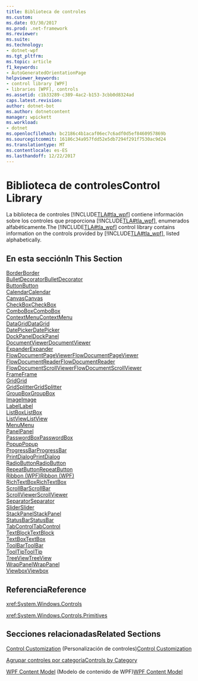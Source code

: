 ```yaml
---
title: Biblioteca de controles
ms.custom: 
ms.date: 03/30/2017
ms.prod: .net-framework
ms.reviewer: 
ms.suite: 
ms.technology:
- dotnet-wpf
ms.tgt_pltfrm: 
ms.topic: article
f1_keywords:
- AutoGeneratedOrientationPage
helpviewer_keywords:
- control library [WPF]
- libraries [WPF], controls
ms.assetid: c1b33289-c389-4ac2-b153-3cbb0d8324ad
caps.latest.revision: 
author: dotnet-bot
ms.author: dotnetcontent
manager: wpickett
ms.workload:
- dotnet
ms.openlocfilehash: bc2186c4b1acaf06ec7c6adf0d5ef8460957869b
ms.sourcegitcommit: 16186c34a957fdd52e5db7294f291f7530ac9d24
ms.translationtype: MT
ms.contentlocale: es-ES
ms.lasthandoff: 12/22/2017
---
```

# <a name="control-library"></a><span data-ttu-id="d0d3d-102">Biblioteca de controles</span><span class="sxs-lookup"><span data-stu-id="d0d3d-102">Control Library</span></span>
<span data-ttu-id="d0d3d-103">La biblioteca de controles [!INCLUDE[TLA#tla_wpf](../../../../includes/tlasharptla-wpf-md.md)] contiene información sobre los controles que proporciona [!INCLUDE[TLA#tla_wpf](../../../../includes/tlasharptla-wpf-md.md)], enumerados alfabéticamente.</span><span class="sxs-lookup"><span data-stu-id="d0d3d-103">The [!INCLUDE[TLA#tla_wpf](../../../../includes/tlasharptla-wpf-md.md)] control library contains information on the controls provided by [!INCLUDE[TLA#tla_wpf](../../../../includes/tlasharptla-wpf-md.md)], listed alphabetically.</span></span>  
  
## <a name="in-this-section"></a><span data-ttu-id="d0d3d-104">En esta sección</span><span class="sxs-lookup"><span data-stu-id="d0d3d-104">In This Section</span></span>  
 [<span data-ttu-id="d0d3d-105">Border</span><span class="sxs-lookup"><span data-stu-id="d0d3d-105">Border</span></span>](../../../../docs/framework/wpf/controls/border.md)  
 [<span data-ttu-id="d0d3d-106">BulletDecorator</span><span class="sxs-lookup"><span data-stu-id="d0d3d-106">BulletDecorator</span></span>](../../../../docs/framework/wpf/controls/bulletdecorator.md)  
 [<span data-ttu-id="d0d3d-107">Button</span><span class="sxs-lookup"><span data-stu-id="d0d3d-107">Button</span></span>](../../../../docs/framework/wpf/controls/button.md)  
 [<span data-ttu-id="d0d3d-108">Calendar</span><span class="sxs-lookup"><span data-stu-id="d0d3d-108">Calendar</span></span>](../../../../docs/framework/wpf/controls/calendar.md)  
 [<span data-ttu-id="d0d3d-109">Canvas</span><span class="sxs-lookup"><span data-stu-id="d0d3d-109">Canvas</span></span>](../../../../docs/framework/wpf/controls/canvas.md)  
 [<span data-ttu-id="d0d3d-110">CheckBox</span><span class="sxs-lookup"><span data-stu-id="d0d3d-110">CheckBox</span></span>](../../../../docs/framework/wpf/controls/checkbox.md)  
 [<span data-ttu-id="d0d3d-111">ComboBox</span><span class="sxs-lookup"><span data-stu-id="d0d3d-111">ComboBox</span></span>](../../../../docs/framework/wpf/controls/combobox.md)  
 [<span data-ttu-id="d0d3d-112">ContextMenu</span><span class="sxs-lookup"><span data-stu-id="d0d3d-112">ContextMenu</span></span>](../../../../docs/framework/wpf/controls/contextmenu.md)  
 [<span data-ttu-id="d0d3d-113">DataGrid</span><span class="sxs-lookup"><span data-stu-id="d0d3d-113">DataGrid</span></span>](../../../../docs/framework/wpf/controls/datagrid.md)  
 [<span data-ttu-id="d0d3d-114">DatePicker</span><span class="sxs-lookup"><span data-stu-id="d0d3d-114">DatePicker</span></span>](../../../../docs/framework/wpf/controls/datepicker.md)  
 [<span data-ttu-id="d0d3d-115">DockPanel</span><span class="sxs-lookup"><span data-stu-id="d0d3d-115">DockPanel</span></span>](../../../../docs/framework/wpf/controls/dockpanel.md)  
 [<span data-ttu-id="d0d3d-116">DocumentViewer</span><span class="sxs-lookup"><span data-stu-id="d0d3d-116">DocumentViewer</span></span>](../../../../docs/framework/wpf/controls/documentviewer.md)  
 [<span data-ttu-id="d0d3d-117">Expander</span><span class="sxs-lookup"><span data-stu-id="d0d3d-117">Expander</span></span>](../../../../docs/framework/wpf/controls/expander.md)  
 [<span data-ttu-id="d0d3d-118">FlowDocumentPageViewer</span><span class="sxs-lookup"><span data-stu-id="d0d3d-118">FlowDocumentPageViewer</span></span>](../../../../docs/framework/wpf/controls/flowdocumentpageviewer.md)  
 [<span data-ttu-id="d0d3d-119">FlowDocumentReader</span><span class="sxs-lookup"><span data-stu-id="d0d3d-119">FlowDocumentReader</span></span>](../../../../docs/framework/wpf/controls/flowdocumentreader.md)  
 [<span data-ttu-id="d0d3d-120">FlowDocumentScrollViewer</span><span class="sxs-lookup"><span data-stu-id="d0d3d-120">FlowDocumentScrollViewer</span></span>](../../../../docs/framework/wpf/controls/flowdocumentscrollviewer.md)  
 [<span data-ttu-id="d0d3d-121">Frame</span><span class="sxs-lookup"><span data-stu-id="d0d3d-121">Frame</span></span>](../../../../docs/framework/wpf/controls/frame.md)  
 [<span data-ttu-id="d0d3d-122">Grid</span><span class="sxs-lookup"><span data-stu-id="d0d3d-122">Grid</span></span>](../../../../docs/framework/wpf/controls/grid.md)  
 [<span data-ttu-id="d0d3d-123">GridSplitter</span><span class="sxs-lookup"><span data-stu-id="d0d3d-123">GridSplitter</span></span>](../../../../docs/framework/wpf/controls/gridsplitter.md)  
 [<span data-ttu-id="d0d3d-124">GroupBox</span><span class="sxs-lookup"><span data-stu-id="d0d3d-124">GroupBox</span></span>](../../../../docs/framework/wpf/controls/groupbox.md)  
 [<span data-ttu-id="d0d3d-125">Image</span><span class="sxs-lookup"><span data-stu-id="d0d3d-125">Image</span></span>](../../../../docs/framework/wpf/controls/image.md)  
 [<span data-ttu-id="d0d3d-126">Label</span><span class="sxs-lookup"><span data-stu-id="d0d3d-126">Label</span></span>](../../../../docs/framework/wpf/controls/label.md)  
 [<span data-ttu-id="d0d3d-127">ListBox</span><span class="sxs-lookup"><span data-stu-id="d0d3d-127">ListBox</span></span>](../../../../docs/framework/wpf/controls/listbox.md)  
 [<span data-ttu-id="d0d3d-128">ListView</span><span class="sxs-lookup"><span data-stu-id="d0d3d-128">ListView</span></span>](../../../../docs/framework/wpf/controls/listview.md)  
 [<span data-ttu-id="d0d3d-129">Menu</span><span class="sxs-lookup"><span data-stu-id="d0d3d-129">Menu</span></span>](../../../../docs/framework/wpf/controls/menu.md)  
 [<span data-ttu-id="d0d3d-130">Panel</span><span class="sxs-lookup"><span data-stu-id="d0d3d-130">Panel</span></span>](../../../../docs/framework/wpf/controls/panel.md)  
 [<span data-ttu-id="d0d3d-131">PasswordBox</span><span class="sxs-lookup"><span data-stu-id="d0d3d-131">PasswordBox</span></span>](../../../../docs/framework/wpf/controls/passwordbox.md)  
 [<span data-ttu-id="d0d3d-132">Popup</span><span class="sxs-lookup"><span data-stu-id="d0d3d-132">Popup</span></span>](../../../../docs/framework/wpf/controls/popup.md)  
 [<span data-ttu-id="d0d3d-133">ProgressBar</span><span class="sxs-lookup"><span data-stu-id="d0d3d-133">ProgressBar</span></span>](../../../../docs/framework/wpf/controls/progressbar.md)  
 [<span data-ttu-id="d0d3d-134">PrintDialog</span><span class="sxs-lookup"><span data-stu-id="d0d3d-134">PrintDialog</span></span>](../../../../docs/framework/wpf/controls/printdialog.md)  
 [<span data-ttu-id="d0d3d-135">RadioButton</span><span class="sxs-lookup"><span data-stu-id="d0d3d-135">RadioButton</span></span>](../../../../docs/framework/wpf/controls/radiobutton.md)  
 [<span data-ttu-id="d0d3d-136">RepeatButton</span><span class="sxs-lookup"><span data-stu-id="d0d3d-136">RepeatButton</span></span>](../../../../docs/framework/wpf/controls/repeatbutton.md)  
 [<span data-ttu-id="d0d3d-137">Ribbon (WPF)</span><span class="sxs-lookup"><span data-stu-id="d0d3d-137">Ribbon (WPF)</span></span>](http://msdn.microsoft.com/library/d2b5749c-43ec-4e1f-9017-8f1d0bbd5d3f)  
 [<span data-ttu-id="d0d3d-138">RichTextBox</span><span class="sxs-lookup"><span data-stu-id="d0d3d-138">RichTextBox</span></span>](../../../../docs/framework/wpf/controls/richtextbox.md)  
 [<span data-ttu-id="d0d3d-139">ScrollBar</span><span class="sxs-lookup"><span data-stu-id="d0d3d-139">ScrollBar</span></span>](../../../../docs/framework/wpf/controls/scrollbar.md)  
 [<span data-ttu-id="d0d3d-140">ScrollViewer</span><span class="sxs-lookup"><span data-stu-id="d0d3d-140">ScrollViewer</span></span>](../../../../docs/framework/wpf/controls/scrollviewer.md)  
 [<span data-ttu-id="d0d3d-141">Separator</span><span class="sxs-lookup"><span data-stu-id="d0d3d-141">Separator</span></span>](../../../../docs/framework/wpf/controls/separator.md)  
 [<span data-ttu-id="d0d3d-142">Slider</span><span class="sxs-lookup"><span data-stu-id="d0d3d-142">Slider</span></span>](../../../../docs/framework/wpf/controls/slider.md)  
 [<span data-ttu-id="d0d3d-143">StackPanel</span><span class="sxs-lookup"><span data-stu-id="d0d3d-143">StackPanel</span></span>](../../../../docs/framework/wpf/controls/stackpanel.md)  
 [<span data-ttu-id="d0d3d-144">StatusBar</span><span class="sxs-lookup"><span data-stu-id="d0d3d-144">StatusBar</span></span>](../../../../docs/framework/wpf/controls/statusbar.md)  
 [<span data-ttu-id="d0d3d-145">TabControl</span><span class="sxs-lookup"><span data-stu-id="d0d3d-145">TabControl</span></span>](../../../../docs/framework/wpf/controls/tabcontrol.md)  
 [<span data-ttu-id="d0d3d-146">TextBlock</span><span class="sxs-lookup"><span data-stu-id="d0d3d-146">TextBlock</span></span>](../../../../docs/framework/wpf/controls/textblock.md)  
 [<span data-ttu-id="d0d3d-147">TextBox</span><span class="sxs-lookup"><span data-stu-id="d0d3d-147">TextBox</span></span>](../../../../docs/framework/wpf/controls/textbox.md)  
 [<span data-ttu-id="d0d3d-148">ToolBar</span><span class="sxs-lookup"><span data-stu-id="d0d3d-148">ToolBar</span></span>](../../../../docs/framework/wpf/controls/toolbar.md)  
 [<span data-ttu-id="d0d3d-149">ToolTip</span><span class="sxs-lookup"><span data-stu-id="d0d3d-149">ToolTip</span></span>](../../../../docs/framework/wpf/controls/tooltip.md)  
 [<span data-ttu-id="d0d3d-150">TreeView</span><span class="sxs-lookup"><span data-stu-id="d0d3d-150">TreeView</span></span>](../../../../docs/framework/wpf/controls/treeview.md)  
 [<span data-ttu-id="d0d3d-151">WrapPanel</span><span class="sxs-lookup"><span data-stu-id="d0d3d-151">WrapPanel</span></span>](../../../../docs/framework/wpf/controls/wrappanel.md)  
 [<span data-ttu-id="d0d3d-152">Viewbox</span><span class="sxs-lookup"><span data-stu-id="d0d3d-152">Viewbox</span></span>](../../../../docs/framework/wpf/controls/viewbox.md)  
  
## <a name="reference"></a><span data-ttu-id="d0d3d-153">Referencia</span><span class="sxs-lookup"><span data-stu-id="d0d3d-153">Reference</span></span>  
 <xref:System.Windows.Controls>  
  
 <xref:System.Windows.Controls.Primitives>  
  
## <a name="related-sections"></a><span data-ttu-id="d0d3d-154">Secciones relacionadas</span><span class="sxs-lookup"><span data-stu-id="d0d3d-154">Related Sections</span></span>  
 <span data-ttu-id="d0d3d-155">[Control Customization](../../../../docs/framework/wpf/controls/control-customization.md) (Personalización de controles)</span><span class="sxs-lookup"><span data-stu-id="d0d3d-155">[Control Customization](../../../../docs/framework/wpf/controls/control-customization.md)</span></span>  
  
 [<span data-ttu-id="d0d3d-156">Agrupar controles por categoría</span><span class="sxs-lookup"><span data-stu-id="d0d3d-156">Controls by Category</span></span>](../../../../docs/framework/wpf/controls/controls-by-category.md)  
  
 <span data-ttu-id="d0d3d-157">[WPF Content Model](../../../../docs/framework/wpf/controls/wpf-content-model.md) (Modelo de contenido de WPF)</span><span class="sxs-lookup"><span data-stu-id="d0d3d-157">[WPF Content Model](../../../../docs/framework/wpf/controls/wpf-content-model.md)</span></span>
